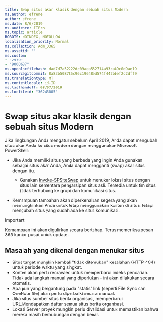 ```yaml
---
title: Swap situs akar klasik dengan sebuah situs Modern
ms.author: efrene
author: efrene
ms.date: 8/6/2019
ms.audience: ITPro
ms.topic: article
ROBOTS: NOINDEX, NOFOLLOW
localization_priority: Normal
ms.collection: Adm_O365
ms.assetid: ''
ms.custom:
- "2579"
- "9000687"
ms.openlocfilehash: dad7d7a52222dc09aea532714a93ca89c0d9ae19
ms.sourcegitcommit: 8a83b508785c96c19648ed574f442bbef2c2dff9
ms.translationtype: MT
ms.contentlocale: id-ID
ms.lasthandoff: 08/07/2019
ms.locfileid: "36246005"
---
```

# <a name="swap-your-classic-root-site-with-a-modern-site"></a>Swap situs akar klasik dengan sebuah situs Modern

Jika lingkungan Anda mengatur sebelum April 2019, Anda dapat mengubah situs akar Anda ke situs modern dengan menggunakan Microsoft PowerShell:

- Jika Anda memiliki situs yang berbeda yang ingin Anda gunakan sebagai situs akar Anda, Anda dapat mengganti (swap) akar situs dengan itu. 
    - Gunakan [Invoke-SPSiteSwap](https://docs.microsoft.com/powershell/module/sharepoint-online/invoke-spositeswap?view=sharepoint-ps) untuk menukar lokasi situs dengan situs lain sementara pengarsipan situs asli. Tersedia untuk tim situs (tidak terhubung ke grup) dan komunikasi situs. 

- Kemampuan tambahan akan diperkenalkan segera yang akan memungkinkan Anda untuk tetap menggunakan konten di situs, tetapi mengubah situs yang sudah ada ke situs komunikasi. 
>[!Important]
>Kemampuan ini akan digulirkan secara bertahap. Terus memeriksa pesan 365 kantor pusat untuk update. 

## <a name="known-issues-with-swapping-sites"></a>Masalah yang dikenal dengan menukar situs

- Situs target mungkin kembali "tidak ditemukan" kesalahan (HTTP 404) untuk periode waktu yang singkat.
- Konten akan perlu recrawled untuk memperbarui indeks pencarian. Tidak ada langkah manual yang diperlukan - ini akan dilakukan secara otomatis.
- Apa pun yang bergantung pada "statis" link (seperti File Sync dan OneNote file) akan perlu diperbaiki secara manual.
- Jika situs sumber situs berita organisasi, memperbarui URL.Mendapatkan daftar semua situs berita organisasi.
- Lokasi Server proyek mungkin perlu divalidasi untuk memastikan bahwa mereka masih berhubungan dengan benar.





